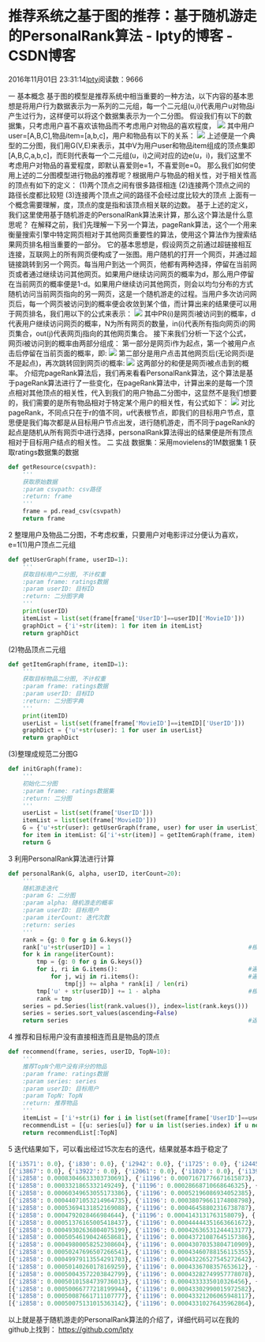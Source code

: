 
# 推荐系统之基于图的推荐：基于随机游走的PersonalRank算法 - lpty的博客 - CSDN博客

2016年11月01日 23:31:14[lpty](https://me.csdn.net/sinat_33741547)阅读数：9666


一 基本概念
基于图的模型是推荐系统中相当重要的一种方法，以下内容的基本思想是将用户行为数据表示为一系列的二元组，每一个二元组(u,i)代表用户u对物品i产生过行为，这样便可以将这个数据集表示为一个二分图。
假设我们有以下的数据集，只考虑用户喜不喜欢该物品而不考虑用户对物品的喜欢程度，
![](https://img-blog.csdn.net/20130818164016046)
其中用户user=[A,B,C],物品item=[a,b,c]，用户和物品有以下的关系：
![](https://img-blog.csdn.net/20130818164020515)
上述便是一个典型的二分图，我们用G(V,E)来表示，其中V为用户user和物品item组成的顶点集即[A,B,C,a,b,c]，而E则代表每一个二元组(u，i)之间对应的边e(u，i)，我们这里不考虑用户对物品的喜爱程度，即默认喜爱则e=1，不喜爱则e=0。
那么我们如何使用上述的二分图模型进行物品的推荐呢？根据用户与物品的相关性，对于相关性高的顶点有如下的定义：
(1)两个顶点之间有很多路径相连
(2)连接两个顶点之间的路径长度都比较短
(3)连接两个顶点之间的路径不会经过度比较大的顶点
上面有一个概念需要理解，度，顶点的度是指和该顶点相关联的边数。
基于上述的定义，我们这里使用基于随机游走的PersonalRank算法来计算，那么这个算法是什么意思呢？
在解释之前，我们先理解一下另一个算法，pageRank算法，这个一个用来衡量搜索引擎中特定网页相对于其他网页重要性的算法，使用这个算法作为搜索结果网页排名相当重要的一部分。
它的基本思想是，假设网页之前通过超链接相互连接，互联网上的所有网页便构成了一张图。用户随机的打开一个网页，并通过超链接跳转到另一个网页。每当用户到达一个网页，他都有两种选择，停留在当前网页或者通过继续访问其他网页。如果用户继续访问网页的概率为d，那么用户停留在当前网页的概率便是1-d。如果用户继续访问其他网页，则会以均匀分布的方式随机访问当前网页指向的另一网页，这是一个随机游走的过程。当用户多次访问网页后，每一个网页被访问到的概率便会收敛到某个值，而计算出来的结果便可以用于网页排名，我们用以下的公式来表示：
![](https://img-blog.csdn.net/20180207144220805?watermark/2/text/aHR0cDovL2Jsb2cuY3Nkbi5uZXQvc2luYXRfMzM3NDE1NDc=/font/5a6L5L2T/fontsize/400/fill/I0JBQkFCMA==/dissolve/70/gravity/SouthEast)
其中PR(i)是网页i被访问到的概率，d代表用户继续访问网页的概率，N为所有网页的数量，in(i)代表所有指向网页i的网页集合，out(j)代表网页j指向的其他网页集合。
接下来我们分析一下这个公式，网页i被访问到的概率由两部分组成：
第一部分是网页i作为起点，第一个被用户点击后停留在当前页面的概率，即:
![](https://img-blog.csdn.net/20180207144734764?watermark/2/text/aHR0cDovL2Jsb2cuY3Nkbi5uZXQvc2luYXRfMzM3NDE1NDc=/font/5a6L5L2T/fontsize/400/fill/I0JBQkFCMA==/dissolve/70/gravity/SouthEast)
第二部分是用户点击其他网页后(无论网页i是不是起点)，再次跳转回到网页i的概率:
![](https://img-blog.csdn.net/20180207144804235?watermark/2/text/aHR0cDovL2Jsb2cuY3Nkbi5uZXQvc2luYXRfMzM3NDE1NDc=/font/5a6L5L2T/fontsize/400/fill/I0JBQkFCMA==/dissolve/70/gravity/SouthEast)
这两部分的和便是网页i被点击到的概率。
介绍完pageRank算法后，我们再来看看PersonalRank算法，这个算法是基于pageRank算法进行了一些变化，在pageRank算法中，计算出来的是每一个顶点相对其他顶点的相关性，代入到我们的用户物品二分图中，这显然不是我们想要的，我们需要的是所有物品相对于特定某个用户的相关性，有公式如下：
![](https://img-blog.csdn.net/20180207144958047?watermark/2/text/aHR0cDovL2Jsb2cuY3Nkbi5uZXQvc2luYXRfMzM3NDE1NDc=/font/5a6L5L2T/fontsize/400/fill/I0JBQkFCMA==/dissolve/70/gravity/SouthEast)
对比pageRank，不同点只在于r的值不同，u代表根节点，即我们的目标用户节点，意思便是我们每次都是从目标用户节点出发，进行随机游走，而不同于pageRank的起点是随机从所有网页中进行选择，personalRank算法得出的结果便是所有顶点相对于目标用户结点的相关性。
二 实战
数据集：采用movielens的1M数据集
1 获取ratings数据集的数据

```python
def getResource(csvpath):
    '''
    获取原始数据
    :param csvpath: csv路径
    :return: frame
    '''
    frame = pd.read_csv(csvpath)
    return frame
```
2 整理用户及物品二分图，不考虑权重，只要用户对电影评过分便认为喜欢，e=1(1)用户顶点二元组

```python
def getUserGraph(frame, userID=1):
    '''
    获取目标用户二分图, 不计权重
    :param frame: ratings数据
    :param userID: 目标ID
    :return: 二分图字典
    '''
    print(userID)
    itemList = list(set(frame[frame['UserID']==userID]['MovieID']))
    graphDict = {'i'+str(item): 1 for item in itemList}
    return graphDict
```
(2)物品顶点二元组
```python
def getItemGraph(frame, itemID=1):
    '''
    获取目标物品二分图, 不计权重
    :param frame: ratings数据
    :param userID: 目标ID
    :return: 二分图字典
    '''
    print(itemID)
    userList = list(set(frame[frame['MovieID']==itemID]['UserID']))
    graphDict = {'u'+str(user): 1 for user in userList}
    return graphDict
```
(3)整理成规范二分图G
```python
def initGraph(frame):
    '''
    初始化二分图
    :param frame: ratings数据集
    :return: 二分图
    '''
    userList = list(set(frame['UserID']))
    itemList = list(set(frame['MovieID']))
    G = {'u'+str(user): getUserGraph(frame, user) for user in userList}
    for item in itemList: G['i'+str(item)] = getItemGraph(frame, item)
    return G
```
3 利用PersonalRank算法进行计算
```python
def personalRank(G, alpha, userID, iterCount=20):
    '''
    随机游走迭代
    :param G: 二分图
    :param alpha: 随机游走的概率
    :param userID: 目标用户
    :param iterCount: 迭代次数
    :return: series
    '''
    rank = {g: 0 for g in G.keys()}
    rank['u'+str(userID)] = 1                                       #根节点为起点选择概率为1,其他顶点为0
    for k in range(iterCount):
        tmp = {g: 0 for g in G.keys()}
        for i, ri in G.items():                                     #遍历每一个顶点
            for j, wij in ri.items():                               #遍历每个顶点连接的顶点
                tmp[j] += alpha * rank[i] / len(ri)
        tmp['u' + str(userID)] += 1 - alpha                         #根顶点r=1，加上1-alpha
        rank = tmp
    series = pd.Series(list(rank.values()), index=list(rank.keys()))
    series = series.sort_values(ascending=False)
    return series                                                   #返回排序后的series
```
4 推荐和目标用户没有直接相连而且是物品的顶点
```python
def recommend(frame, series, userID, TopN=10):
    '''
    推荐TopN个用户没有评分的物品
    :param frame: ratings数据
    :param series: series
    :param userID: 目标用户
    :param TopN: TopN
    :return: 推荐物品
    '''
    itemList = ['i'+str(i) for i in list(set(frame[frame['UserID']==userID]['MovieID']))]
    recommendList = [{u: series[u]} for u in list(series.index) if u not in itemList and 'u' not in u]
    return recommendList[:TopN]
```
5 迭代结果如下，可以看出经过15次左右的迭代，结果就基本趋于稳定了
```python
[{'i3571': 0.0}, {'i830': 0.0}, {'i2942': 0.0}, {'i1725': 0.0}, {'i2445': 0.0}, {'i3822': 0.0}, {'i102': 0.0}, {'i2180': 0.0}, {'i264': 0.0}, {'i2615': 0.0}]
[{'i3867': 0.0}, {'i3922': 0.0}, {'i2061': 0.0}, {'i1020': 0.0}, {'i1395': 0.0}, {'i1877': 0.0}, {'i135': 0.0}, {'i2341': 0.0}, {'i1115': 0.0}, {'i3308': 0.0}]
[{'i2858': 0.00083046633303730691}, {'i1196': 0.00071671776671615873}, {'i1210': 0.00067806429079155233}, {'i593': 0.0006350175259251657}, {'i2396': 0.00061076227633024617}, {'i1198': 0.00060722720491067177}, {'i480': 0.00059923101084963497}, {'i2571': 0.00058276347994485863}, {'i318': 0.00058003203495347985}, {'i589': 0.00057600264742804167}]
[{'i2858': 0.0003321865332149249}, {'i1196': 0.00028668710668646325}, {'i1210': 0.00027122571631662092}, {'i593': 0.00025400701037006602}, {'i2396': 0.00024430491053209827}, {'i1198': 0.00024289088196426857}, {'i480': 0.00023969240433985376}, {'i2571': 0.00023310539197794378}, {'i318': 0.00023201281398139187}, {'i589': 0.00023040105897121686}]
[{'i2858': 0.00060349653055173386}, {'i1196': 0.00052196086934052385}, {'i1210': 0.00049776616762635677}, {'i593': 0.00045784751864878575}, {'i480': 0.00044765392929357667}, {'i1198': 0.0004410926232734298}, {'i589': 0.00043557149444675361}, {'i2571': 0.00043437223855112258}, {'i2396': 0.00043412826788239101}, {'i110': 0.00041807554733736419}]
[{'i2858': 0.00044071053214964735}, {'i1196': 0.00038079661174808798}, {'i1210': 0.00036184189684051532}, {'i593': 0.00033554321368155346}, {'i480': 0.00032287701432134349}, {'i1198': 0.00032217157848793285}, {'i2396': 0.00032023425347221535}, {'i2571': 0.00031361213060721635}, {'i589': 0.00031246923316143255}, {'i110': 0.00030344760820981306}]
[{'i2858': 0.00053694131852169088}, {'i1196': 0.00046458802316738787}, {'i1210': 0.00044259993946193073}, {'i593': 0.00040788262090828896}, {'i480': 0.00039758669454385479}, {'i1198': 0.00039265396543004474}, {'i2396': 0.00038687577725018962}, {'i589': 0.00038649101791954219}, {'i2571': 0.00038600611873183192}, {'i110': 0.00037182824192947688}]
[{'i2858': 0.0004792028466984644}, {'i1196': 0.0004143131763158079}, {'i1210': 0.00039414511388908164}, {'i593': 0.00036447897657224798}, {'i480': 0.00035276088641034826}, {'i1198': 0.00035036453326477753}, {'i2396': 0.00034689086298340466}, {'i2571': 0.0003425697258570615}, {'i589': 0.00034207794706467542}, {'i110': 0.00033079986169767844}]
[{'i2858': 0.00051376165005418437}, {'i1196': 0.00044444351663661672}, {'i1210': 0.00042319333008984872}, {'i593': 0.0003904669163388696}, {'i480': 0.00037967291853824856}, {'i1198': 0.00037570074620764637}, {'i2396': 0.00037078219926530098}, {'i589': 0.00036875659476582576}, {'i2571': 0.00036865439148347004}, {'i110': 0.00035541212342766543}]
[{'i2858': 0.00049302636804075199}, {'i1196': 0.00042636531244413177}, {'i1210': 0.00040576440036938898}, {'i593': 0.00037487415247889689}, {'i480': 0.00036352569926150825}, {'i1198': 0.00036049901844192547}, {'i2396': 0.00035644739749616432}, {'i2571': 0.00035300359210762509}, {'i589': 0.00035274940614513588}, {'i110': 0.00034064476638967305}]
[{'i2858': 0.00050546190424658681}, {'i1196': 0.00043721087645157386}, {'i1210': 0.0004162214547918957}, {'i593': 0.00038422614151956412}, {'i480': 0.00037321662425625601}, {'i1198': 0.0003696182084851502}, {'i2396': 0.00036504184399821651}, {'i2571': 0.00036239701620892931}, {'i589': 0.00036235686867035807}, {'i110': 0.0003495057342957748}]
[{'i2858': 0.00049800058252308604}, {'i1196': 0.00043070353804710909}, {'i1210': 0.00040994722213839196}, {'i593': 0.00037861494809516286}, {'i480': 0.0003674020692594065}, {'i1198': 0.00036414669445921434}, {'i2396': 0.00035988517609698454}, {'i2571': 0.00035676096174814604}, {'i589': 0.00035659239115522413}, {'i110': 0.00034418915355211341}]
[{'i2858': 0.00050247696507266541}, {'i1196': 0.00043460788156115355}, {'i1210': 0.00041371180788641855}, {'i593': 0.00038198137743991227}, {'i480': 0.0003708910680577479}, {'i1198': 0.00036742949422326811}, {'i2396': 0.00036297872662805993}, {'i2571': 0.00036014288057225089}, {'i589': 0.0003600513587190007}, {'i110': 0.00034737918324631687}]
[{'i2858': 0.00049979113554291703}, {'i1196': 0.00043226527545272642}, {'i1210': 0.00041145305643760225}, {'i593': 0.00037996151983306353}, {'i480': 0.00036879766877874302}, {'i1198': 0.00036545981436483658}, {'i2396': 0.00036112259630941473}, {'i2571': 0.00035811372927778781}, {'i589': 0.0003579759781807344}, {'i110': 0.00034546516542979523}]
[{'i2858': 0.00050140260178169259}, {'i1196': 0.0004336708357653612}, {'i1210': 0.00041280831402142163}, {'i593': 0.00038117341069881573}, {'i480': 0.00037005373269728003}, {'i1198': 0.00036664161465205691}, {'i2396': 0.00036223624105388892}, {'i2571': 0.00035933124573009519}, {'i589': 0.00035922123055598534}, {'i110': 0.00034661358443908758}]
[{'i2858': 0.00050043572203842799}, {'i1196': 0.00043282749957778078}, {'i1210': 0.00041199515947113016}, {'i593': 0.00038044627617936426}, {'i480': 0.0003693000943461583}, {'i1198': 0.0003659325344797252}, {'i2396': 0.00036156805420720528}, {'i2571': 0.0003586007358587113}, {'i589': 0.00035847407913083547}, {'i110': 0.00034592453303351333}]
[{'i2858': 0.00050101584739736013}, {'i1196': 0.0004333335010326456}, {'i1210': 0.00041248305287340628}, {'i593': 0.00038088255489434063}, {'i480': 0.00036975227950034447}, {'i1198': 0.00036635798197326311}, {'i2396': 0.00036196896372303849}, {'i2571': 0.00035903904402319342}, {'i589': 0.00035892237202062873}, {'i110': 0.00034633796465562979}]
[{'i2858': 0.00050066777218199944}, {'i1196': 0.00043302990015972582}, {'i1210': 0.0004121903168320396}, {'i593': 0.00038062078766535462}, {'i480': 0.00036948096840783211}, {'i1198': 0.00036610271347714009}, {'i2396': 0.00036172841801353889}, {'i2571': 0.00035877605912450363}, {'i589': 0.00035865339628675218}, {'i110': 0.00034608990568235995}]
[{'i2858': 0.00050087661711107777}, {'i1196': 0.00043321206065948117}, {'i1210': 0.00041236595851715116}, {'i593': 0.00038077784783332579}, {'i480': 0.00036964375524926104}, {'i1198': 0.00036625587452236827}, {'i2396': 0.00036187274523237836}, {'i2571': 0.00035893385025763939}, {'i589': 0.00035881478189912932}, {'i110': 0.00034623874113694431}]
[{'i2858': 0.00050075131015363142}, {'i1196': 0.00043310276435962864}, {'i1210': 0.00041226057350608519}, {'i593': 0.00038068361173254341}, {'i480': 0.00036954608314440407}, {'i1198': 0.00036616397789523172}, {'i2396': 0.00036178614890107399}, {'i2571': 0.00035883917557775791}, {'i589': 0.00035871795053170325}, {'i110': 0.0003461494398641943}]
```
以上就是基于随机游走的PersonalRank算法的介绍了，详细代码可以在我的github上找到： https://github.com/lpty


